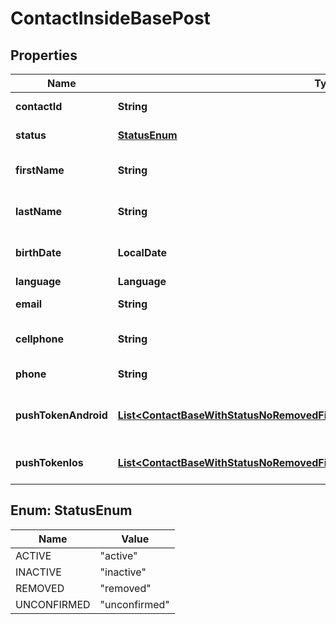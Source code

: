 

# ContactInsideBasePost


## Properties

| Name | Type | Description | Notes |
|------------ | ------------- | ------------- | -------------|
|**contactId** | **String** |  |  [optional] [readonly] |
|**status** | [**StatusEnum**](#StatusEnum) | Status of the contact |  [optional] |
|**firstName** | **String** | First name of the contact |  [optional] |
|**lastName** | **String** | Last name of the contact |  [optional] |
|**birthDate** | **LocalDate** | Birth date of the contact |  [optional] |
|**language** | **Language** |  |  [optional] |
|**email** | **String** | Email of the contact |  [optional] |
|**cellphone** | **String** | Cellphone of the contact |  [optional] |
|**phone** | **String** | Phone of the contact |  [optional] |
|**pushTokenAndroid** | [**List&lt;ContactBaseWithStatusNoRemovedFieldsSchemaBasePushTokenAndroidInner&gt;**](ContactBaseWithStatusNoRemovedFieldsSchemaBasePushTokenAndroidInner.md) | Android push token of the contact |  [optional] |
|**pushTokenIos** | [**List&lt;ContactBaseWithStatusNoRemovedFieldsSchemaBasePushTokenIosInner&gt;**](ContactBaseWithStatusNoRemovedFieldsSchemaBasePushTokenIosInner.md) | IOS push token of the contact |  [optional] |



## Enum: StatusEnum

| Name | Value |
|---- | -----|
| ACTIVE | &quot;active&quot; |
| INACTIVE | &quot;inactive&quot; |
| REMOVED | &quot;removed&quot; |
| UNCONFIRMED | &quot;unconfirmed&quot; |



